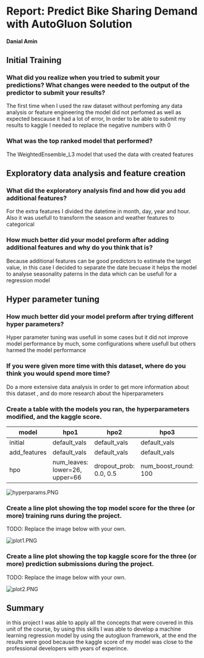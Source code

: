 # Report: Predict Bike Sharing Demand with AutoGluon Solution
#### Danial Amin

## Initial Training
### What did you realize when you tried to submit your predictions? What changes were needed to the output of the predictor to submit your results?
The first time when I used the raw dataset without perfoming any data analysis or feature engineering the model did not perfomed as well as expected bescause it had a lot of error, In order to be able to submit my results to kaggle I needed to replace the negative numbers with 0 

### What was the top ranked model that performed?
The  WeightedEnsemble_L3 model that used the data with created features 

## Exploratory data analysis and feature creation
### What did the exploratory analysis find and how did you add additional features?
For the extra features I divided the datetime in month, day, year and hour. Also it was usefull to transform the season and weather features to categorical

### How much better did your model preform after adding additional features and why do you think that is?
Because additional features can be good predictors to estimate the target value, in this case I decided to separate the date becuase it helps the model to analyse seasonality paterns in the data which can be usefull for a regression model

## Hyper parameter tuning
### How much better did your model preform after trying different hyper parameters?
Hyper parameter tuning was usefull in some cases but it did not improve model performance by much, some configurations where usefull 
but others harmed the model performance

### If you were given more time with this dataset, where do you think you would spend more time?
Do a more extensive data analysis in order to get more information about this dataset , and do more research about the hiperparameters

### Create a table with the models you ran, the hyperparameters modified, and the kaggle score.
|model|hpo1|hpo2|hpo3|score|
|--|--|--|--|--|
|initial|default_vals|default_vals|default_vals|1.39920|
|add_features|default_vals|default_vals|default_vals|0.47165|
|hpo|num_leaves: lower=26, upper=66|dropout_prob: 0.0, 0.5|num_boost_round: 100|0.50893|

![hyperparams.PNG](Img/hyperparams.PNG)

### Create a line plot showing the top model score for the three (or more) training runs during the project.

TODO: Replace the image below with your own.

![plot1.PNG](Img/plot1.PNG)

### Create a line plot showing the top kaggle score for the three (or more) prediction submissions during the project.

TODO: Replace the image below with your own.

![plot2.PNG](Img/plot2.PNG)

## Summary
in this project I was able to apply all the concepts that were covered in this unit of the course, by using this skills I was able to develop a machine learning regression model by using the autogluon framework, at the end the results were good because the kaggle score of my model was close to the professional developers with years of experince.
